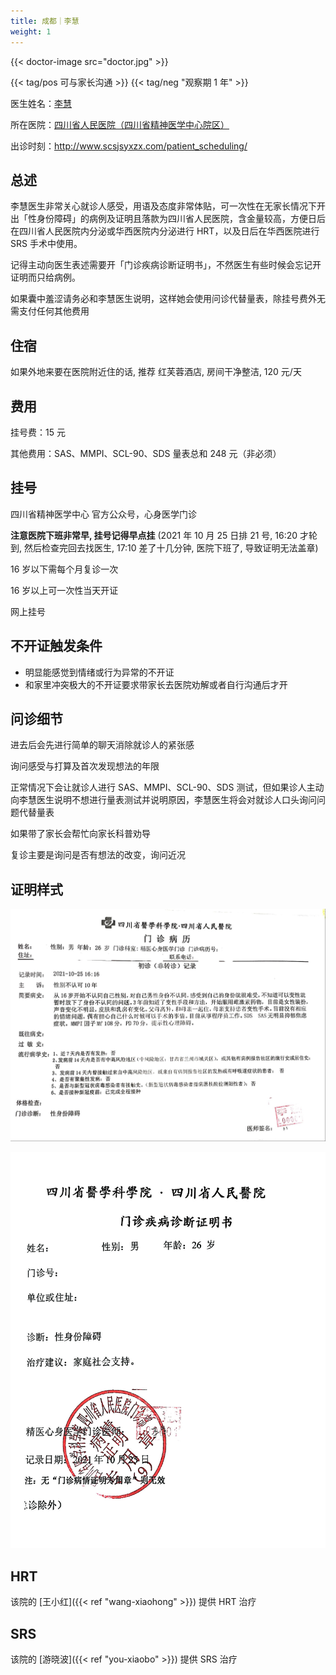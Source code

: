 ```yaml
---
title: 成都｜李慧
weight: 1
---
```


{{< doctor-image src="doctor.jpg" >}}

{{< tag/pos 可与家长沟通 >}} {{< tag/neg "观察期 1 年" >}}

医生姓名：[李慧](http://www.scsjsyxzx.com/physician/2021/4oeEva0B.html)

所在医院：[四川省人民医院（四川省精神医学中心院区）](https://amap.com/place/B0FFJAYKFH)

出诊时刻：<http://www.scsjsyxzx.com/patient_scheduling/>

## 总述

李慧医生非常关心就诊人感受，用语及态度非常体贴，可一次性在无家长情况下开出「性身份障碍」的病例及证明且落款为四川省人民医院，含金量较高，方便日后在四川省人民医院内分泌或华西医院内分泌进行 HRT，以及日后在华西医院进行 SRS 手术中使用。

记得主动向医生表述需要开「门诊疾病诊断证明书」，不然医生有些时候会忘记开证明而只给病例。

如果囊中羞涩请务必和李慧医生说明，这样她会使用问诊代替量表，除挂号费外无需支付任何其他费用

## 住宿

如果外地来要在医院附近住的话, 推荐 红芙蓉酒店, 房间干净整洁, 120 元/天

## 费用

挂号费：15 元

其他费用：SAS、MMPI、SCL-90、SDS 量表总和 248 元（非必须）

## 挂号

四川省精神医学中心 官方公众号，心身医学门诊

**注意医院下班非常早, 挂号记得早点挂**
(2021 年 10 月 25 日排 21 号, 16:20 才轮到, 然后检查完回去找医生, 17:10 差了十几分钟, 医院下班了, 导致证明无法盖章)

16 岁以下需每个月复诊一次

16 岁以上可一次性当天开证

网上挂号

## 不开证触发条件

- 明显能感觉到情绪或行为异常的不开证
- 和家里冲突极大的不开证要求带家长去医院劝解或者自行沟通后才开

## 问诊细节

进去后会先进行简单的聊天消除就诊人的紧张感

询问感受与打算及首次发现想法的年限

正常情况下会让就诊人进行 SAS、MMPI、SCL-90、SDS 测试，但如果诊人主动向李慧医生说明不想进行量表测试并说明原因，李慧医生将会对就诊人口头询问问题代替量表

如果带了家长会帮忙向家长科普劝导

复诊主要是询问是否有想法的改变，询问近况

## 证明样式

![record](record.jpg)

![证明](proof.jpg)

## HRT

该院的 [王小红]({{< ref "wang-xiaohong" >}}) 提供 HRT 治疗

## SRS

该院的 [游晓波]({{< ref "you-xiaobo" >}}) 提供 SRS 治疗
